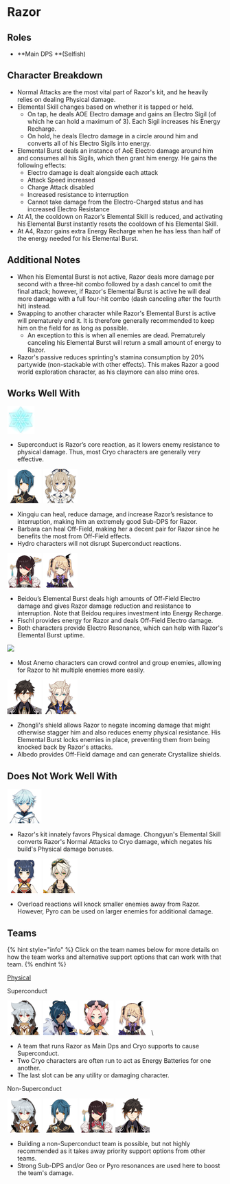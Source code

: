 # Razor

## Roles

* \*\*Main DPS \*\*(Selfish)

## Character Breakdown

* Normal Attacks are the most vital part of Razor's kit, and he heavily relies on dealing Physical damage.
* Elemental Skill changes based on whether it is tapped or held.
  * On tap, he deals AOE Electro damage and gains an Electro Sigil (of which he can hold a maximum of 3). Each Sigil increases his Energy Recharge.
  * On hold, he deals Electro damage in a circle around him and converts all of his Electro Sigils into energy.
* Elemental Burst deals an instance of AoE Electro damage around him and consumes all his Sigils, which then grant him energy. He gains the following effects:
  * Electro damage is dealt alongside each attack
  * Attack Speed increased
  * Charge Attack disabled
  * Increased resistance to interruption
  * Cannot take damage from the Electro-Charged status and has increased Electro Resistance
* At A1, the cooldown on Razor's Elemental Skill is reduced, and activating his Elemental Burst instantly resets the cooldown of his Elemental Skill.
* At A4, Razor gains extra Energy Recharge when he has less than half of the energy needed for his Elemental Burst.

## Additional Notes

* When his Elemental Burst is not active, Razor deals more damage per second with a three-hit combo followed by a dash cancel to omit the final attack; however, if Razor's Elemental Burst is active he will deal more damage with a full four-hit combo (dash canceling after the fourth hit) instead.
* Swapping to another character while Razor's Elemental Burst is active will prematurely end it. It is therefore generally recommended to keep him on the field for as long as possible.
  * An exception to this is when all enemies are dead. Prematurely canceling his Elemental Burst will return a small amount of energy to Razor.
* Razor's passive reduces sprinting's stamina consumption by 20% partywide (non-stackable with other effects). This makes Razor a good world exploration character, as his claymore can also mine ores.

## Works Well With

![](../../.gitbook/assets/Element_Cryo.webp)

* Superconduct is Razor’s core reaction, as it lowers enemy resistance to physical damage. Thus, most Cryo characters are generally very effective.

![](../../.gitbook/assets/UI_AvatarIcon_Xingqiu.png) ![](../../.gitbook/assets/UI_AvatarIcon_Barbara.png)

* Xingqiu can heal, reduce damage, and increase Razor’s resistance to interruption, making him an extremely good Sub-DPS for Razor.
* Barbara can heal Off-Field, making her a decent pair for Razor since he benefits the most from Off-Field effects.
* Hydro characters will not disrupt Superconduct reactions.

![](../../.gitbook/assets/UI_AvatarIcon_Beidou.png) ![](../../.gitbook/assets/UI_AvatarIcon_Fischl.png)

* Beidou’s Elemental Burst deals high amounts of Off-Field Electro damage and gives Razor damage reduction and resistance to interruption. Note that Beidou requires investment into Energy Recharge.
* Fischl provides energy for Razor and deals Off-Field Electro damage.
* Both characters provide Electro Resonance, which can help with Razor's Elemental Burst uptime.

![](broken-reference)

* Most Anemo characters can crowd control and group enemies, allowing for Razor to hit multiple enemies more easily.

![](../../.gitbook/assets/UI_AvatarIcon_Zhongli.png) ![](../../.gitbook/assets/UI_AvatarIcon_Albedo.png)

* Zhongli's shield allows Razor to negate incoming damage that might otherwise stagger him and also reduces enemy physical resistance. His Elemental Burst locks enemies in place, preventing them from being knocked back by Razor's attacks.
* Albedo provides Off-Field damage and can generate Crystallize shields.

## **Does Not Work Well With**

![](../../.gitbook/assets/UI_AvatarIcon_Chongyun.png)

* Razor's kit innately favors Physical damage. Chongyun's Elemental Skill converts Razor's Normal Attacks to Cryo damage, which negates his build's Physical damage bonuses.

![](../../.gitbook/assets/UI_AvatarIcon_Xiangling.png) ![](../../.gitbook/assets/UI_AvatarIcon_Bennett.png)

* Overload reactions will knock smaller enemies away from Razor. However, Pyro can be used on larger enemies for additional damage.

## **Teams**

{% hint style="info" %}
Click on the team names below for more details on how the team works and alternative support options that can work with that team.
{% endhint %}

[Physical](../../teams/physical.md)

Superconduct

![](../../.gitbook/assets/UI_AvatarIcon_Razor.png) ![](../../.gitbook/assets/UI_AvatarIcon_Kaeya.png) ![](../../.gitbook/assets/UI_AvatarIcon_Diona.png) ![](../../.gitbook/assets/UI_AvatarIcon_Fischl.png) \\

* A team that runs Razor as Main Dps and Cryo supports to cause Superconduct.
* Two Cryo characters are often run to act as Energy Batteries for one another.
* The last slot can be any utility or damaging character.

Non-Superconduct

![](../../.gitbook/assets/UI_AvatarIcon_Razor.png) ![](../../.gitbook/assets/UI_AvatarIcon_Xingqiu.png) ![](../../.gitbook/assets/UI_AvatarIcon_Beidou.png) ![](../../.gitbook/assets/UI_AvatarIcon_Zhongli.png)

* Building a non-Superconduct team is possible, but not highly recommended as it takes away priority support options from other teams.
* Strong Sub-DPS and/or Geo or Pyro resonances are used here to boost the team's damage.
